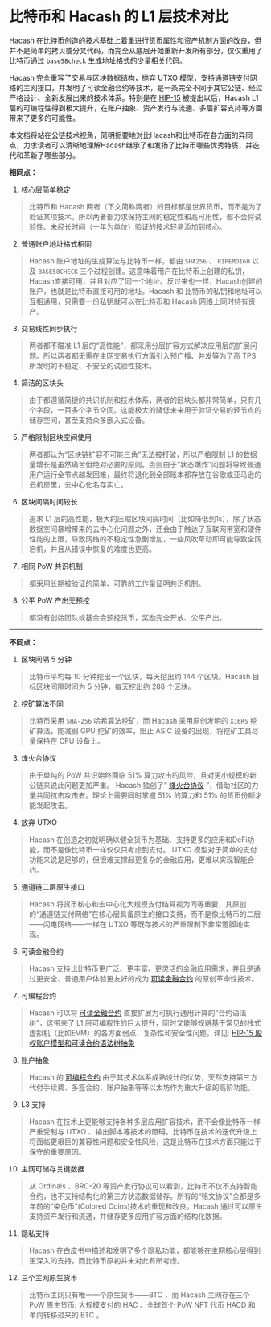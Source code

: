 比特币和 Hacash 的 L1 层技术对比
===

Hacash 在比特币创造的技术基础上着重进行货币属性和资产机制方面的改良，但并不是简单的拷贝或分叉代码，而完全从底层开始重新开发所有部分，仅仅重用了比特币通过 `base58check` 生成地址格式的少量相关代码。

Hacash 完全重写了交易与区块数据结构，抛弃 UTXO 模型，支持通道链支付网络的主网接口，并发明了可读金融合约等技术，是一条完全不同于其它公链、经过严格设计、全新发展出来的技术体系。特别是在  [HIP-15](https://github.com/hacash/doc-chinese/blob/master/HIP/protocol/account_and_syntax_tree_abstraction.md) 被提出以后，Hacash L1 层的可编程性得到极大提升，在账户抽象、资产发行与流通、多层扩容支持等方面带来了更多的可能性。

本文档将站在公链技术视角，简明扼要地对比Hacash和比特币在各方面的异同点，力求读者可以清晰地理解Hacash继承了和发扬了比特币哪些优秀特质，并迭代和革新了哪些部分。

**相同点：**


1. 核心层简单稳定

> 比特币和 Hacash 两者（下文简称两者）的目标都是世界货币，而不是为了验证某项技术。所以两者都力求保持主网的稳定性和高可用性，都不会将试验性、未经长时间（十年为单位）验证的技术轻易添加到核心。

2. 普通账户地址格式相同

> Hacash 账户地址的生成算法与比特币一样，都由 `SHA256` 、 `RIPEMD160` 以及 `BASE58CHECK` 三个过程创建。这意味着用户在比特币上创建的私钥，Hacash直接可用，并且对应了同一个地址。反过来也一样，Hacash创建的账户，也就是比特币直接可用的地址。Hacash 和 比特币的私钥和地址可以互相通用，只需要一份私钥就可以在比特币和 Hacash 网络上同时持有资产。

3. 交易线性同步执行

> 两者都不瞄准 L1 层的“高性能”，都采用分层扩容方式解决应用层的扩展问题。所以两者都无需在主网交易执行方面引入预广播、并发等为了高 TPS 所发明的不稳定、不安全的试验性技术。

4. 简洁的区块头

> 由于都遵循简捷的共识机制和技术体系，两者的区块头都非常简单，只有几个字段，一百多个字节空间。这能极大的降低未来用于验证交易的轻节点的储存空间，甚至支持众多嵌入式设备。

5. 严格限制区块空间使用

> 两者都认为“区块链扩容不可能三角”无法被打破，所以严格限制 L1 的数据量增长是虽然痛苦但绝对必要的原则。否则由于“状态爆炸”问题将导致普通用户运行全节点越发困难，最终将退化到全部账本都存放在谷歌或亚马逊的云机房里，去中心化名存实亡。

6. 区块间隔时间较长

> 追求 L1 层的高性能，极大的压缩区块间隔时间（比如降低到1s），除了状态数据空间暴增带来的去中心化问题之外，还会由于触达了互联网带宽和硬件性能的上限，导致网络的不稳定性急剧增加，一些风吹草动即可能导致全网宕机，并且从错误中恢复的难度也更高。 

7. 相同 PoW 共识机制

> 都采用长期被验证的简单、可靠的工作量证明共识机制。

8. 公平 PoW 产出无预挖

> 都没有创始团队或基金会预挖货币，奖励完全开放、公平产出。

---

**不同点：**

1. 区块间隔 5 分钟

> 比特币平均每 10 分钟挖出一个区块，每天挖出约 144 个区块。Hacash 目标区块间隔时间为 5 分钟，每天挖出约 288 个区块。

2. 挖矿算法不同

> 比特币采用 `SHA-256` 哈希算法挖矿，而 Hacash 采用原创发明的 `X16RS` 挖矿算法，能减弱 GPU 挖矿的效率，阻止 ASIC 设备的出现，将挖矿工具尽量保持在 CPU 设备上。

3. 烽火台协议

> 由于单纯的 PoW 共识始终面临 51% 算力攻击的风险，且对更小规模的新公链来说此问题更加严重。 Hacash 独创了“ [烽火台协议](https://github.com/hacash/doc-chinese/blob/master/HIP/protocol/PoW_of_avoid_51_percent_attack.md) ”，借助社区的力量共同抗击攻击者。理论上需要同时掌握 51% 的算力和 51% 的货币份额才能发起攻击。

4. 放弃 UTXO

> Hacash 在创造之初就明确以健全货币为基础、支持更多的应用和DeFi功能，而不是像比特币一样仅仅只考虑到支付。 UTXO 模型对于简单的支付功能来说是足够的，但很难支撑起更复杂的金融应用，更难以实现智能合约。

5. 通道链二层原生接口

> Hacash 将货币核心和去中心化大规模支付结算视为同等重要，其原创的“通道链支付网络”在核心层具备原生的接口支持，而不是像比特币的二层——闪电网络——一样在 UTXO 等既存技术的严重限制下非常蹩脚地实现。

6. 可读金融合约

> Hacash 支持比比特币更广泛、更丰富、更灵活的金融应用需求，并且是通过更安全、普通用户体验更友好的成为 [可读金融合约](https://github.com/hacash/doc-chinese/blob/master/tech/readability_contract_introduction.md) 的原创革命性技术。

7. 可编程合约

> Hacash 可以将 [可读金融合约](https://github.com/hacash/doc-chinese/blob/master/tech/readability_contract_introduction.md) 直接扩展为可执行通用计算的“合约语法树”，这带来了 L1 层可编程性的巨大提升，同时又能够规避基于常见的栈式虚拟机（比如EVM）的各方面弱点、复杂性和安全性问题。详见: [HIP-15 股权账户模型和可读合约语法树抽象](https://github.com/hacash/doc-chinese/blob/master/HIP/protocol/account_and_syntax_tree_abstraction.md)

8. 账户抽象

> Hacash 的 [可编程合约](https://github.com/hacash/doc-chinese/blob/master/HIP/protocol/account_and_syntax_tree_abstraction.md) 由于其技术体系成熟设计的优势，天然支持第三方代付手续费、多签合约、账户抽象等等以太坊作为重大升级的高阶功能。

9. L3 支持

> Hacash 在技术上更能够支持各种多层应用扩容技术，而不会像比特币一样严重受制与 UTXO 、输出脚本等技术的阻碍。比特币在技术的迭代升级上将面临更艰巨的兼容性问题和安全性风险，这是比特币在技术方面只能过于保守的重要原因。 

10. 主网可储存关键数据

> 从 Ordinals 、BRC-20 等资产发行协议可以看到，比特币不仅不支持智能合约，也不支持结构化的第三方状态数据储存。所有的“铭文协议”全都是多年前的“染色币”(Colored Coins)技术的重现和改良。Hacash 通过可以原生支持资产发行和流通，并储存更多应用扩容方面的结构化数据。

11. 隐私支持

> Hacash 在白皮书中描述和发明了多个隐私功能，都能够在主网核心层得到更深入的支持，而比特币原初并未对此有所考虑。

12. 三个主网原生货币

> 比特币主网只有唯一一个原生货币——BTC ，而 Hacash 主网存在三个 PoW 原生货币: 大规模支付的 HAC 、全球首个 PoW NFT 代币 HACD 和 单向转移过来的 BTC 。














